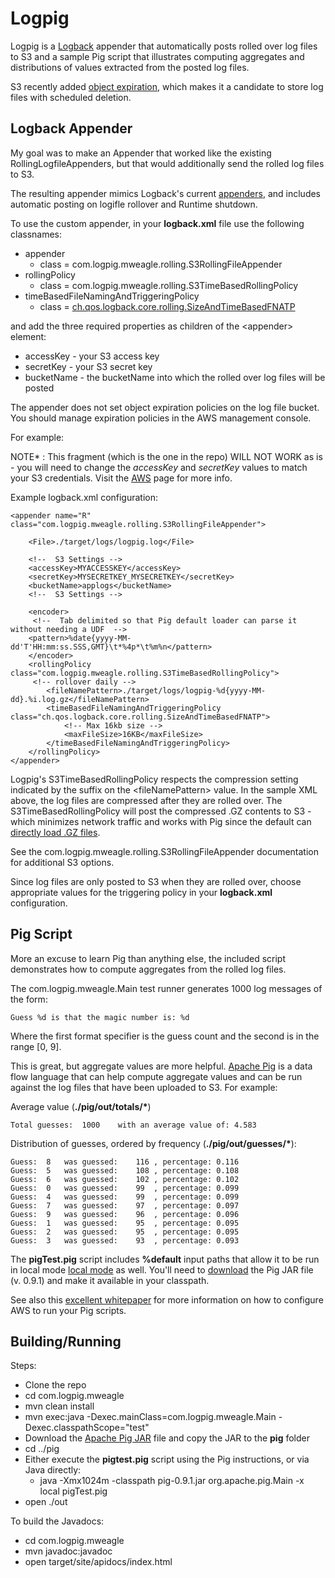 Logpig
======

Logpig is a [Logback](http://logback.qos.ch/) appender that automatically posts rolled over log files to S3 and a sample Pig script that illustrates computing aggregates and distributions of values extracted from the posted log files.

S3 recently added [object expiration](http://docs.amazonwebservices.com/AmazonS3/latest/dev/ObjectExpiration.html), which makes it a candidate to store log files with scheduled deletion.  

Logback Appender
-------
My goal was to make an Appender that worked like the existing RollingLogfileAppenders, but that would additionally send the rolled log files to S3.  

The resulting appender mimics Logback's current [appenders](http://logback.qos.ch/manual/appenders.html), and includes automatic posting on logifle rollover and Runtime shutdown.

To use the custom appender, in your __logback.xml__ file use the following classnames:

* appender 
	* class = com.logpig.mweagle.rolling.S3RollingFileAppender
* rollingPolicy
	* class = com.logpig.mweagle.rolling.S3TimeBasedRollingPolicy
* timeBasedFileNamingAndTriggeringPolicy
   * class = [ch.qos.logback.core.rolling.SizeAndTimeBasedFNATP](http://logback.qos.ch/apidocs/ch/qos/logback/core/rolling/SizeAndTimeBasedFNATP.html)

and add the three required properties as children of the &lt;appender&gt; element:

* accessKey - your S3 access key
* secretKey - your S3 secret key
* bucketName - the bucketName into which the rolled over log files will be posted

The appender does not set object expiration policies on the log file bucket.  You should manage expiration policies in the AWS management console.

For example:

NOTE* : This fragment (which is the one in the repo) WILL NOT WORK as is - you will need to change the *accessKey* and *secretKey* values to match your S3 credentials.  Visit the [AWS](https://aws-portal.amazon.com/gp/aws/developer/account/index.html/?action=access-key) page for more info.

Example logback.xml configuration:

    <appender name="R" class="com.logpig.mweagle.rolling.S3RollingFileAppender">

    	<File>./target/logs/logpig.log</File>
    
    	<!--  S3 Settings -->
    	<accessKey>MYACCESSKEY</accessKey>
    	<secretKey>MYSECRETKEY_MYSECRETKEY</secretKey>
		<bucketName>applogs</bucketName>
		<!--  S3 Settings -->
	
    	<encoder>
    	 <!--  Tab delimited so that Pig default loader can parse it without needing a UDF  -->
      	<pattern>%date{yyyy-MM-dd'T'HH:mm:ss.SSS,GMT}\t*%4p*\t%m%n</pattern>
    	</encoder>
    	<rollingPolicy class="com.logpig.mweagle.rolling.S3TimeBasedRollingPolicy">
     	 <!-- rollover daily -->
     	 	<fileNamePattern>./target/logs/logpig-%d{yyyy-MM-dd}.%i.log.gz</fileNamePattern>
       		<timeBasedFileNamingAndTriggeringPolicy class="ch.qos.logback.core.rolling.SizeAndTimeBasedFNATP">
        		<!-- Max 16kb size -->
        		<maxFileSize>16KB</maxFileSize>
      		</timeBasedFileNamingAndTriggeringPolicy>
    	</rollingPolicy>
    </appender>

Logpig's S3TimeBasedRollingPolicy respects the compression setting indicated by the suffix on the &lt;fileNamePattern&gt; value.  In the sample XML above, the log files are compressed after they are rolled over.  The S3TimeBasedRollingPolicy will post the compressed .GZ contents to S3 - which minimizes network traffic and works with Pig since the default can [directly load .GZ files](http://pig.apache.org/docs/r0.9.1/func.html#load-store-functions). 

See the com.logpig.mweagle.rolling.S3RollingFileAppender documentation for additional S3 options. 

Since log files are only posted to S3 when they are rolled over, choose appropriate values for the triggering policy in your __logback.xml__ configuration.  

Pig Script
----------
More an excuse to learn Pig than anything else, the included script demonstrates how to compute aggregates from the rolled log files.  

The com.logpig.mweagle.Main test runner generates 1000 log messages of the form:

    Guess %d is that the magic number is: %d

Where the first format specifier is the guess count and the second is in the range [0, 9].  

This is great, but aggregate values are more helpful.  [Apache Pig](http://pig.apache.org/) is a data flow language that can help compute aggregate values and can be run against the log files that have been uploaded to S3.  For example: 

Average value (__./pig/out/totals/*__)

    Total guesses:	1000	with an average value of: 4.583

Distribution of guesses, ordered by frequency (__./pig/out/guesses/*__):

    Guess:	8	was guessed:	116	, percentage: 0.116
    Guess:	5	was guessed:	108	, percentage: 0.108
    Guess:	6	was guessed:	102	, percentage: 0.102
    Guess:	0	was guessed:	99	, percentage: 0.099
    Guess:	4	was guessed:	99	, percentage: 0.099
    Guess:	7	was guessed:	97	, percentage: 0.097
    Guess:	9	was guessed:	96	, percentage: 0.096
    Guess:	1	was guessed:	95	, percentage: 0.095
    Guess:	2	was guessed:	95	, percentage: 0.095
    Guess:	3	was guessed:	93	, percentage: 0.093

The __pigTest.pig__ script includes __%default__ input paths that allow it to be run in local mode [local mode](http://ofps.oreilly.com/titles/9781449302641/running_pig.html) as well.  You'll need to [download](http://pig.apache.org/releases.html#Download) the Pig JAR file (v. 0.9.1) and make it available in your classpath.  

See also this [excellent whitepaper](http://aws.amazon.com/articles/2729) for more information on how to configure AWS to run your Pig scripts.

Building/Running
-------

Steps:

* Clone the repo
* cd com.logpig.mweagle
* mvn clean install
* mvn exec:java -Dexec.mainClass=com.logpig.mweagle.Main -Dexec.classpathScope="test"
* Download the [Apache Pig JAR](http://pig.apache.org/releases.html#Download) file and copy the JAR to the __pig__ folder
* cd ../pig
* Either execute the __pigtest.pig__ script using the Pig instructions, or via Java directly:
	* java -Xmx1024m -classpath pig-0.9.1.jar org.apache.pig.Main -x local pigTest.pig
* open ./out

To build the Javadocs:

* cd com.logpig.mweagle
* mvn javadoc:javadoc
* open target/site/apidocs/index.html 

